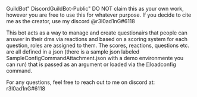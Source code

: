 GuildBot" DiscordGuildBot-Public" 
DO NOT claim this as your own work, however you are free to use this for whatever purpose. If you decide to cite me as the creator, use my discord @r3l0ad1nG#6118

This bot acts as a way to manage and create questionairs that people can answer in their dms via reactions and based on a scoring system for each question, roles are assigned to them. The scores, reactions, questions etc. are all defined in a json (there is a sample json labeled SampleConfigCommandAttachment.json with a demo environmente you can run) that is passed as an argument or loaded via the []loadconfig command.

For any questions, feel free to reach out to me on discord at: r3l0ad1nG#6118
